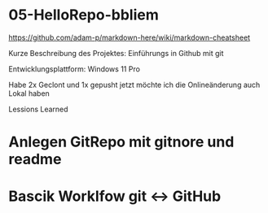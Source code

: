 # 05-HelloRepo-bbliem

https://github.com/adam-p/markdown-here/wiki/markdown-cheatsheet

Kurze Beschreibung des Projektes: Einführungs in Github mit git

Entwicklungsplattform: Windows 11 Pro

Habe 2x Geclont und 1x gepusht
jetzt möchte ich die Onlineänderung auch Lokal haben

Lessions Learned
# Anlegen GitRepo mit gitnore und readme
# Bascik Worklfow git <-> GitHub
